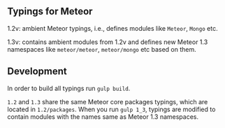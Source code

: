 ## Typings for Meteor

1.2v: ambient Meteor typings, i.e., defines modules like `Meteor`, `Mongo` etc.

1.3v: contains ambient modules from 1.2v and defines new Meteor 1.3 namespaces
like `meteor/meteor`, `meteor/mongo` etc based on them.

## Development

In order to build all typings run `gulp build`.

`1.2` and `1.3` share the same Meteor core packages typings, which are located in `1.2/packages`.
When you run `gulp 1_3`, typings are modified to contain modules with the names same as
Meteor 1.3 namespaces.
